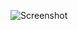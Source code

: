 ![Screenshot](https://raw.githubusercontent.com/Cryakl/Ultimate-RAT-Collection/refs/heads/main/Gh0stRat/MoZhe/Screenshot.png)

